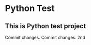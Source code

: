 # Python Test
This is Python test project
------------------------------
Commit changes.
Commit changes. 2nd
